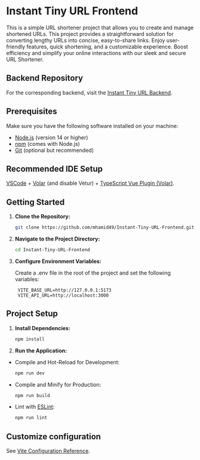# Instant Tiny URL Frontend

This is a simple URL shortener project that allows you to create and manage shortened URLs. This project provides a straightforward solution for converting lengthy URLs into concise, easy-to-share links. Enjoy user-friendly features, quick shortening, and a customizable experience. Boost efficiency and simplify your online interactions with our sleek and secure URL Shortener.

## Backend Repository

For the corresponding backend, visit the [Instant Tiny URL Backend](https://github.com/mhamid49/Instant-Tiny-URL-Backend).

## Prerequisites

Make sure you have the following software installed on your machine:

- [Node.js](https://nodejs.org/) (version 14 or higher)
- [npm](https://www.npmjs.com/) (comes with Node.js)
- [Git](https://git-scm.com/) (optional but recommended)

## Recommended IDE Setup

[VSCode](https://code.visualstudio.com/) + [Volar](https://marketplace.visualstudio.com/items?itemName=Vue.volar) (and disable Vetur) + [TypeScript Vue Plugin (Volar)](https://marketplace.visualstudio.com/items?itemName=Vue.vscode-typescript-vue-plugin).

## Getting Started

1. **Clone the Repository:**

   ```sh
   git clone https://github.com/mhamid49/Instant-Tiny-URL-Frontend.git
   ```

2. **Navigate to the Project Directory:**

   ```sh
   cd Instant-Tiny-URL-Frontend
   ```

3. **Configure Environment Variables:**

    Create a .env file in the root of the project and set the following variables:

   ```env
    VITE_BASE_URL=http://127.0.0.1:5173
    VITE_API_URL=http://localhost:3000
   ```

## Project Setup

1. **Install Dependencies:**

   ```sh
   npm install
   ```

2. **Run the Application:**

- Compile and Hot-Reload for Development:

   ```sh
   npm run dev
   ```

- Compile and Minify for Production:

   ```sh
   npm run build
   ```

- Lint with [ESLint](https://eslint.org/):

   ```sh
   npm run lint
   ```

## Customize configuration

See [Vite Configuration Reference](https://vitejs.dev/config/).
